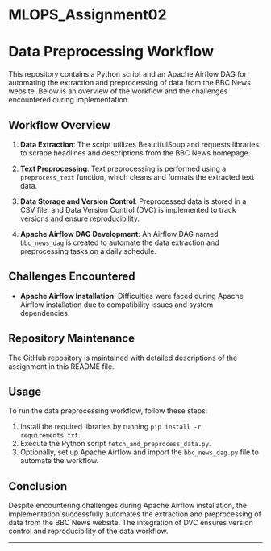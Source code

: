 # MLOPS_Assignment02
# Data Preprocessing Workflow

This repository contains a Python script and an Apache Airflow DAG for automating the extraction and preprocessing of data from the BBC News website. Below is an overview of the workflow and the challenges encountered during implementation.

## Workflow Overview

1. **Data Extraction**: The script utilizes BeautifulSoup and requests libraries to scrape headlines and descriptions from the BBC News homepage.

2. **Text Preprocessing**: Text preprocessing is performed using a `preprocess_text` function, which cleans and formats the extracted text data.

3. **Data Storage and Version Control**: Preprocessed data is stored in a CSV file, and Data Version Control (DVC) is implemented to track versions and ensure reproducibility.

4. **Apache Airflow DAG Development**: An Airflow DAG named `bbc_news_dag` is created to automate the data extraction and preprocessing tasks on a daily schedule.

## Challenges Encountered

- **Apache Airflow Installation**: Difficulties were faced during Apache Airflow installation due to compatibility issues and system dependencies.

## Repository Maintenance

The GitHub repository is maintained with detailed descriptions of the assignment in this README file.

## Usage

To run the data preprocessing workflow, follow these steps:

1. Install the required libraries by running `pip install -r requirements.txt`.
2. Execute the Python script `fetch_and_preprocess_data.py`.
3. Optionally, set up Apache Airflow and import the `bbc_news_dag.py` file to automate the workflow.

## Conclusion

Despite encountering challenges during Apache Airflow installation, the implementation successfully automates the extraction and preprocessing of data from the BBC News website. The integration of DVC ensures version control and reproducibility of the data workflow.

---
